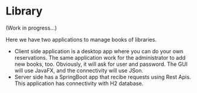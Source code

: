 # Library

(Work in progress...)

Here we have two applications to manage books of libraries.
- Client side application is a desktop app where you can do your own reservations. The same application work for the administrator to add new books, too. Obviously, it will ask for user and password. The GUI will use JavaFX, and the connectivity will use JSon.
- Server side has a SpringBoot app that recibe requests using Rest Apis. This application has connectivity with H2 database.
